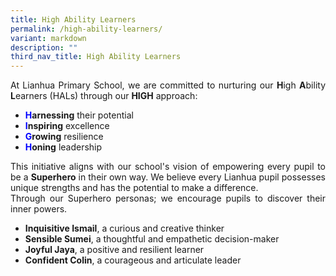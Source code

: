 ```yaml
---
title: High Ability Learners
permalink: /high-ability-learners/
variant: markdown
description: ""
third_nav_title: High Ability Learners
---
```

<p style="text-align: justify;">
	At Lianhua Primary School, we are committed to nurturing our <strong>H</strong>igh <strong>A</strong>bility <strong>L</strong>earners (HALs) through our <strong>HIGH</strong> approach:
  </p><ul>
    <li><strong><span style="color: blue;">H</span></strong><strong>arnessing</strong> their potential</li>
    <li><strong><span style="color: blue;">I</span></strong><strong>nspiring</strong> excellence</li>
    <li><strong><span style="color: blue;">G</span></strong><strong>rowing</strong> resilience</li>
    <li><strong><span style="color: blue;">H</span></strong><strong>oning</strong> leadership</li>
  </ul>
<p style="text-align: justify;">This initiative aligns with our school's vision of empowering every pupil to be a <strong>Superhero</strong> in their own way. We believe every Lianhua pupil possesses unique strengths and has the potential to make a difference. <br>Through our Superhero personas; we encourage pupils to discover their inner powers.<br>
	</p><ul>
    <li><strong>Inquisitive Ismail</strong>, a curious and creative thinker</li>
    <li><strong>Sensible Sumei</strong>, a thoughtful and empathetic decision-maker</li>
    <li><strong>Joyful Jaya</strong>, a positive and resilient learner</li>
    <li><strong>Confident Colin</strong>, a courageous and articulate leader</li>
  </ul>
<p></p>